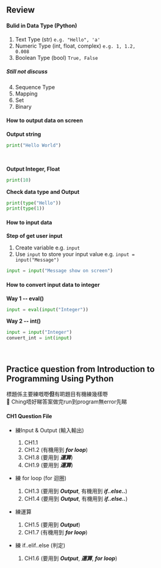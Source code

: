 ## Review
#### Bulid in Data Type (Python)
1. Text Type (str) <code>e.g. "Hello", 'a'</code>
2. Numeric Type (int, float, complex) <code>e.g. 1, 1.2, 0.008</code>
3. Boolean Type (bool) <code>True, False</code>
##### Still not discuss 
4. Sequence Type 
5. Mapping
6. Set 
7. Binary 

#### How to output data on screen

<strong>Output string</strong>
<br/>
```python
print("Hello World")
```
<br/>

<strong>Output Integer, Float</strong>
```python
print(10)
```

<strong>Check data type and Output</strong>
<br/>
```python
print(type("Hello"))
print(type(1))
```

#### How to input data

<strong>Step of get user input</strong>
1. Create variable e.g. <code>input</code>
2. Use <code>input</code> to store your input value e.g. <code>input = input("Message")</code>

```python
input = input("Message show on screen")
```

#### How to convert input data to integer
<strong>Way 1 -- eval()</strong>
<br/>
```python
input = eval(input("Integer"))
```
<strong>Way 2 -- int()</strong>
<br/>
```python
input = input("Integer")
convert_int = int(input)
```
<br/>



## Practice question from Introduction to Programming Using Python
標題係主要練嘅嘢**但**有啲題目有機練幾樣嘢<br/>
&#x1F534; Ching唔好睇答案做完run到program無error先睇


#### CH1 Question File
* 練Input & Output (輸入輸出)
  1. CH1.1
  2. CH1.2 (有機用到 ***for loop***)
  3. CH1.8 (要用到 ***運算***)
  4. CH1.9 (要用到 ***運算***)

* 練 for loop (for 迴圈)
  1. CH1.3 (要用到 ***Output***, 有機用到 ***if..else..***)
  2. CH1.4 (要用到 ***Output***, 有機用到 ***if..else..***)

* 練運算
  1. CH1.5 (要用到 ***Output***)
  2. CH1.7 (有機用到 ***for loop***)

* 練 if..elif..else (判定)
  1. CH1.6 (要用到 ***Output***, ***運算***, ***for loop***)
  
